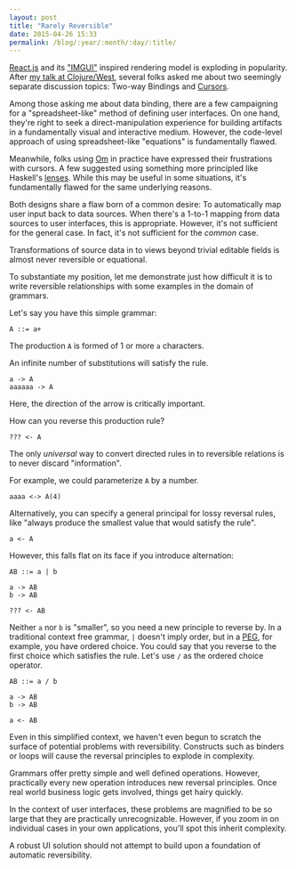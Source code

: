 ```yaml
---
layout: post
title: "Rarely Reversible"
date: 2015-04-26 15:33
permalink: /blog/:year/:month/:day/:title/
---
```


[React.js][1] and its ["IMGUI"][2] inspired rendering model is exploding in
popularity.  After [my talk at Clojure/West][3], several folks asked me about
two seemingly separate discussion topics: Two-way Bindings and [Cursors][7].

Among those asking me about data binding, there are a few campaigning for a
"spreadsheet-like" method of defining user interfaces. On one hand, they're
right to seek a direct-manipulation experience for building artifacts in a
fundamentally visual and interactive medium. However, the code-level approach
of using spreadsheet-like "equations" is fundamentally flawed.

Meanwhile, folks using [Om][4] in practice have expressed their frustrations
with cursors. A few suggested using something more principled like Haskell's
[lenses][5].  While this may be useful in some situations, it's fundamentally
flawed for the same underlying reasons.

Both designs share a flaw born of a common desire: To automatically map user
input back to data sources. When there's a 1-to-1 mapping from data sources to
user interfaces, this is appropriate. However, it's not sufficient for the
general case. In fact, it's not sufficient for the _common_ case.

Transformations of source data in to views beyond trivial editable fields is
almost never reversible or equational.

To substantiate my position, let me demonstrate just how difficult it is to
write reversible relationships with some examples in the domain of grammars.

Let's say you have this simple grammar:

```
A ::= a+
```

The production `A` is formed of 1 or more `a` characters.

An infinite number of substitutions will satisfy the rule.

```
a -> A
aaaaaa -> A
```

Here, the direction of the arrow is critically important.

How can you reverse this production rule?

```
??? <- A
```

The only *universal* way to convert directed rules in to reversible relations
is to never discard "information".

For example, we could parameterize `A` by a number.

```
aaaa <-> A(4)
```

Alternatively, you can specify a general principal for lossy reversal rules,
like "always produce the smallest value that would satisfy the rule".

```
a <- A
```

However, this falls flat on its face if you introduce alternation:

```
AB ::= a | b

a -> AB
b -> AB

??? <- AB
```

Neither `a` nor `b` is "smaller", so you need a new principle to reverse by.
In a traditional context free grammar, `|` doesn't imply order, but in a
[PEG][6], for example, you have ordered choice. You could say that you reverse
to the first choice which satisfies the rule. Let's use `/` as the ordered
choice operator.

```
AB ::= a / b

a -> AB
b -> AB

a <- AB
```

Even in this simplified context, we haven't even begun to scratch the surface
of potential problems with reversibility. Constructs such as binders or loops
will cause the reversal principles to explode in complexity.

Grammars offer pretty simple and well defined operations. However, practically
every new operation introduces new reversal principles. Once real world
business logic gets involved, things get hairy quickly.

In the context of user interfaces, these problems are magnified to be so large
that they are practically unrecognizable. However, if you zoom in on individual
cases in your own applications, you'll spot this inherit complexity.

A robust UI solution should not attempt to build upon a foundation of
automatic reversibility.


[1]: https://facebook.github.io/react/
[2]: http://mollyrocket.com/861
[3]: https://www.youtube.com/watch?v=LNtQPSUi1iQ
[4]: https://github.com/omcljs/om
[5]: https://hackage.haskell.org/package/lens
[6]: https://en.wikipedia.org/wiki/Parsing_expression_grammar
[7]: https://github.com/omcljs/om/wiki/Cursors
